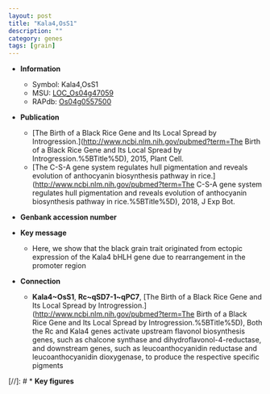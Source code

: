 ```yaml
---
layout: post
title: "Kala4,OsS1"
description: ""
category: genes
tags: [grain]
---
```


* **Information**  
    + Symbol: Kala4,OsS1  
    + MSU: [LOC_Os04g47059](http://rice.plantbiology.msu.edu/cgi-bin/ORF_infopage.cgi?orf=LOC_Os04g47059)  
    + RAPdb: [Os04g0557500](http://rapdb.dna.affrc.go.jp/viewer/gbrowse_details/irgsp1?name=Os04g0557500)  

* **Publication**  
    + [The Birth of a Black Rice Gene and Its Local Spread by Introgression.](http://www.ncbi.nlm.nih.gov/pubmed?term=The Birth of a Black Rice Gene and Its Local Spread by Introgression.%5BTitle%5D), 2015, Plant Cell.
    + [The C-S-A gene system regulates hull pigmentation and reveals evolution of anthocyanin biosynthesis pathway in rice.](http://www.ncbi.nlm.nih.gov/pubmed?term=The C-S-A gene system regulates hull pigmentation and reveals evolution of anthocyanin biosynthesis pathway in rice.%5BTitle%5D), 2018, J Exp Bot.

* **Genbank accession number**  

* **Key message**  
    + Here, we show that the black grain trait originated from ectopic expression of the Kala4 bHLH gene due to rearrangement in the promoter region

* **Connection**  
    + __Kala4~OsS1__, __Rc~qSD7-1~qPC7__, [The Birth of a Black Rice Gene and Its Local Spread by Introgression.](http://www.ncbi.nlm.nih.gov/pubmed?term=The Birth of a Black Rice Gene and Its Local Spread by Introgression.%5BTitle%5D), Both the Rc and Kala4 genes activate upstream flavonol biosynthesis genes, such as chalcone synthase and dihydroflavonol-4-reductase, and downstream genes, such as leucoanthocyanidin reductase and leucoanthocyanidin dioxygenase, to produce the respective specific pigments

[//]: # * **Key figures**  


